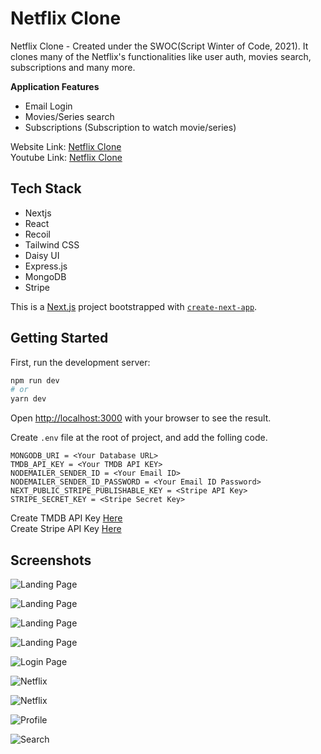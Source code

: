 # Netflix Clone

Netflix Clone - Created under the SWOC(Script Winter of Code, 2021). It clones many of the Netflix's functionalities like user auth, movies search, subscriptions and many more.

**Application Features**  
* Email Login
* Movies/Series search
* Subscriptions (Subscription to watch movie/series)

Website Link: [Netflix Clone](https://netflix-clone-tau-livid.vercel.app/)  
Youtube Link: [Netflix Clone](https://youtu.be/WH6YcPbQSzM)

## Tech Stack
* Nextjs
* React
* Recoil
* Tailwind CSS
* Daisy UI
* Express.js
* MongoDB
* Stripe

This is a [Next.js](https://nextjs.org/) project bootstrapped with [`create-next-app`](https://github.com/vercel/next.js/tree/canary/packages/create-next-app).

## Getting Started

First, run the development server:

```bash
npm run dev
# or
yarn dev
```

Open [http://localhost:3000](http://localhost:3000) with your browser to see the result.

Create `.env` file at the root of project, and add the folling code.

```
MONGODB_URI = <Your Database URL>
TMDB_API_KEY = <Your TMDB API KEY>
NODEMAILER_SENDER_ID = <Your Email ID>
NODEMAILER_SENDER_ID_PASSWORD = <Your Email ID Password>
NEXT_PUBLIC_STRIPE_PUBLISHABLE_KEY = <Stripe API Key>
STRIPE_SECRET_KEY = <Stripe Secret Key>
```

Create TMDB API Key [Here](https://www.themoviedb.org/)  
Create Stripe API Key [Here](https://stripe.com/in)



## Screenshots

![Landing Page](https://drive.google.com/uc?export=view&id=1p7oJ34xFr-RXjg-XAhZIjezpH_rdQrxW)  

![Landing Page](https://drive.google.com/uc?export=view&id=1qQnO5J_EB2EkwHcN00u9_pjEzSI6sDv1)  

![Landing Page](https://drive.google.com/uc?export=view&id=1DTl9kfKNnwPEvfQs-wfkgzIOTWHvusFD)  

![Landing Page](https://drive.google.com/uc?export=view&id=1u2ZWZ-xamk_SAhJhSfS6uM_XK0RJWcSQ)  

![Login Page](https://drive.google.com/uc?export=view&id=1PpTMBqtLGSOkQWeX862qrsAIGgoOqKCR)  

![Netflix](https://drive.google.com/uc?export=view&id=1YpD7WlUi25lroLnvfen8QVzid0IdmIL8)

![Netflix](https://drive.google.com/uc?export=view&id=1SSx73dz-i8SCFy4qo1usH__M4bry_BqQ)

![Profile](https://drive.google.com/uc?export=view&id=1LpiaZjOe-FO1vYNwqBAhXlauCXlWO9TG)

![Search](https://drive.google.com/uc?export=view&id=1_Y8upzTgmVYD44DQ00p2zicXKsle8iTj)
